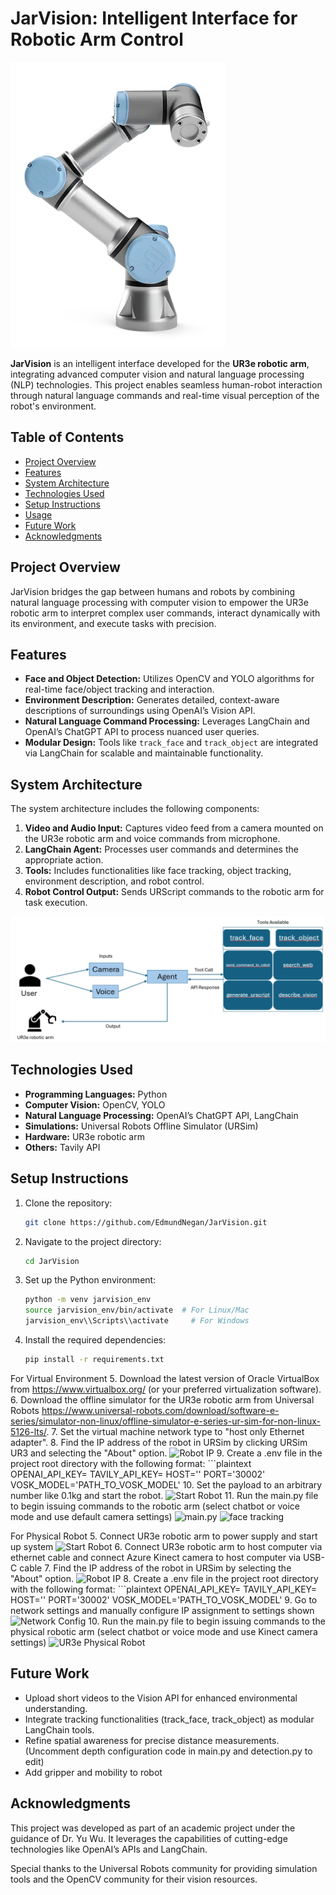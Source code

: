 # JarVision: Intelligent Interface for Robotic Arm Control

![UR3e Robotic Arm](images/UR3e_robot.webp)

**JarVision** is an intelligent interface developed for the **UR3e robotic arm**, integrating advanced computer vision and natural language processing (NLP) technologies. This project enables seamless human-robot interaction through natural language commands and real-time visual perception of the robot's environment.

## Table of Contents

- [Project Overview](#project-overview)
- [Features](#features)
- [System Architecture](#system-architecture)
- [Technologies Used](#technologies-used)
- [Setup Instructions](#setup-instructions)
- [Usage](#usage)
- [Future Work](#future-work)
- [Acknowledgments](#acknowledgments)

## Project Overview

JarVision bridges the gap between humans and robots by combining natural language processing with computer vision to empower the UR3e robotic arm to interpret complex user commands, interact dynamically with its environment, and execute tasks with precision.

## Features

- **Face and Object Detection:** Utilizes OpenCV and YOLO algorithms for real-time face/object tracking and interaction.
- **Environment Description:** Generates detailed, context-aware descriptions of surroundings using OpenAI’s Vision API.
- **Natural Language Command Processing:** Leverages LangChain and OpenAI’s ChatGPT API to process nuanced user queries.
- **Modular Design:** Tools like `track_face` and `track_object` are integrated via LangChain for scalable and maintainable functionality.

## System Architecture

The system architecture includes the following components:
1. **Video and Audio Input:** Captures video feed from a camera mounted on the UR3e robotic arm and voice commands from microphone.
2. **LangChain Agent:** Processes user commands and determines the appropriate action.
3. **Tools:** Includes functionalities like face tracking, object tracking, environment description, and robot control.
4. **Robot Control Output:** Sends URScript commands to the robotic arm for task execution.

![System Overview](images/system_overview.png)

## Technologies Used

- **Programming Languages:** Python
- **Computer Vision:** OpenCV, YOLO
- **Natural Language Processing:** OpenAI’s ChatGPT API, LangChain
- **Simulations:** Universal Robots Offline Simulator (URSim)
- **Hardware:** UR3e robotic arm
- **Others:** Tavily API

## Setup Instructions

1. Clone the repository:
   ```bash
   git clone https://github.com/EdmundNegan/JarVision.git
2. Navigate to the project directory:
    ```bash 
    cd JarVision
3. Set up the Python environment:
    ```bash
    python -m venv jarvision_env
    source jarvision_env/bin/activate  # For Linux/Mac
    jarvision_env\\Scripts\\activate     # For Windows
4. Install the required dependencies:
    ```bash
    pip install -r requirements.txt

For Virtual Environment 
5. Download the latest version of Oracle VirtualBox from https://www.virtualbox.org/ (or your preferred virtualization software).
6. Download the offline simulator for the UR3e robotic arm from Universal Robots https://www.universal-robots.com/download/software-e-series/simulator-non-linux/offline-simulator-e-series-ur-sim-for-non-linux-5126-lts/.
7. Set the virtual machine network type to "host only Ethernet adapter".
8. Find the IP address of the robot in URSim by clicking URSim UR3 and selecting the "About" option.
![Robot IP](images/Robot_IP.png)
9. Create a .env file in the project root directory with the following format:
    ```plaintext
    OPENAI_API_KEY=<insert api key>
    TAVILY_API_KEY=<insert api key>
    HOST='<insert robot ip>'
    PORT='30002'
    VOSK_MODEL='PATH_TO_VOSK_MODEL'
10. Set the payload to an arbitrary number like 0.1kg and start the robot.
![Start Robot](/images/Starting_Robot.png)
11. Run the main.py file to begin issuing commands to the robotic arm (select chatbot or voice mode and use default camera settings)
![main.py](images/vision_1.png)
![face tracking](images/face_tracking.png)

For Physical Robot
5. Connect UR3e robotic arm to power supply and start up system
![Start Robot](/images/Starting_Robot_Physical.png)
6. Connect UR3e robotic arm to host computer via ethernet cable and connect Azure Kinect camera to host computer via USB-C cable
7. Find the IP address of the robot in URSim by selecting the "About" option.
![Robot IP](images/Robot_IP.png)
8. Create a .env file in the project root directory with the following format:
    ```plaintext
    OPENAI_API_KEY=<insert api key>
    TAVILY_API_KEY=<insert api key>
    HOST='<insert physical robot ip>'
    PORT='30002'
    VOSK_MODEL='PATH_TO_VOSK_MODEL'
9. Go to network settings and manually configure IP assignment to settings shown
![Network Config](images/network_config.png)
10. Run the main.py file to begin issuing commands to the physical robotic arm (select chatbot or voice mode and use Kinect camera settings)
![UR3e Physical Robot](images/UR3e%20in%20lab.png)
## Future Work
- Upload short videos to the Vision API for enhanced environmental understanding.
- Integrate tracking functionalities (track_face, track_object) as modular LangChain tools.
- Refine spatial awareness for precise distance measurements. (Uncomment depth configuration code in main.py and detection.py to edit)
- Add gripper and mobility to robot

## Acknowledgments

This project was developed as part of an academic project under the guidance of Dr. Yu Wu. It leverages the capabilities of cutting-edge technologies like OpenAI’s APIs and LangChain.

Special thanks to the Universal Robots community for providing simulation tools and the OpenCV community for their vision resources.
